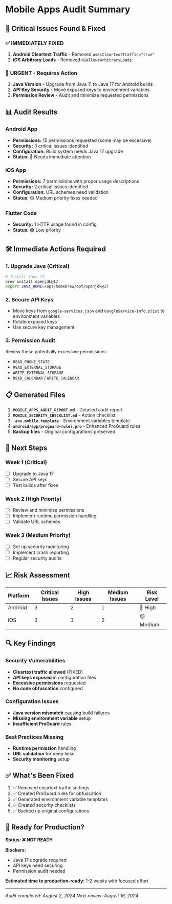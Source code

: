 # Mobile Apps Audit Summary

## 🚨 Critical Issues Found & Fixed

### ✅ **IMMEDIATELY FIXED**

1. **Android Cleartext Traffic** - Removed `usesCleartextTraffic="true"`
2. **iOS Arbitrary Loads** - Removed `NSAllowsArbitraryLoads`

### 🔴 **URGENT - Requires Action**

1. **Java Version** - Upgrade from Java 11 to Java 17 for Android builds
2. **API Key Security** - Move exposed keys to environment variables
3. **Permission Review** - Audit and minimize requested permissions

## 📊 Audit Results

### Android App

- **Permissions:** 15 permissions requested (some may be excessive)
- **Security:** 3 critical issues identified
- **Configuration:** Build system needs Java 17 upgrade
- **Status:** 🔴 Needs immediate attention

### iOS App  

- **Permissions:** 7 permissions with proper usage descriptions
- **Security:** 2 critical issues identified
- **Configuration:** URL schemes need validation
- **Status:** 🟡 Medium priority fixes needed

### Flutter Code

- **Security:** 1 HTTP usage found in config
- **Status:** 🟢 Low priority

## 🛠️ Immediate Actions Required

### 1. Upgrade Java (Critical)

```bash
# Install Java 17
brew install openjdk@17
export JAVA_HOME=/opt/homebrew/opt/openjdk@17
```

### 2. Secure API Keys

- Move keys from `google-services.json` and `GoogleService-Info.plist` to environment variables
- Rotate exposed keys
- Use secure key management

### 3. Permission Audit

Review these potentially excessive permissions:

- `READ_PHONE_STATE`
- `READ_EXTERNAL_STORAGE`
- `WRITE_EXTERNAL_STORAGE`
- `READ_CALENDAR` / `WRITE_CALENDAR`

## 📋 Generated Files

1. **`MOBILE_APPS_AUDIT_REPORT.md`** - Detailed audit report
2. **`MOBILE_SECURITY_CHECKLIST.md`** - Action checklist
3. **`.env.mobile.template`** - Environment variables template
4. **`android/app/proguard-rules.pro`** - Enhanced ProGuard rules
5. **Backup files** - Original configurations preserved

## 🎯 Next Steps

### Week 1 (Critical)

- [ ] Upgrade to Java 17
- [ ] Secure API keys
- [ ] Test builds after fixes

### Week 2 (High Priority)  

- [ ] Review and minimize permissions
- [ ] Implement runtime permission handling
- [ ] Validate URL schemes

### Week 3 (Medium Priority)

- [ ] Set up security monitoring
- [ ] Implement crash reporting
- [ ] Regular security audits

## 📈 Risk Assessment

| Platform | Critical Issues | High Issues | Medium Issues | Risk Level |
|----------|----------------|-------------|---------------|------------|
| Android  | 3              | 2           | 1             | 🔴 High    |
| iOS      | 2              | 1           | 2             | 🟡 Medium  |

## 🔍 Key Findings

### Security Vulnerabilities

- **Cleartext traffic allowed** (FIXED)
- **API keys exposed** in configuration files
- **Excessive permissions** requested
- **No code obfuscation** configured

### Configuration Issues  

- **Java version mismatch** causing build failures
- **Missing environment variable** setup
- **Insufficient ProGuard** rules

### Best Practices Missing

- **Runtime permission** handling
- **URL validation** for deep links
- **Security monitoring** setup

## ✅ What's Been Fixed

1. ✅ Removed cleartext traffic settings
2. ✅ Created ProGuard rules for obfuscation
3. ✅ Generated environment variable templates
4. ✅ Created security checklists
5. ✅ Backed up original configurations

## 🚀 Ready for Production?

**Status: ❌ NOT READY**

**Blockers:**

- Java 17 upgrade required
- API keys need securing
- Permission audit needed

**Estimated time to production-ready:** 1-2 weeks with focused effort

---

*Audit completed: August 2, 2024*
*Next review: August 16, 2024*
